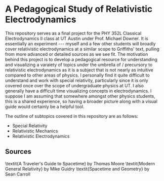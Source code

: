 ﻿# A Pedagogical Study of Relativistic Electrodynamics

 This repository serves as a final project for the PHY 352L Classical Electrodynamics II class at UT Austin under Prof. Michael Downer. It is essentially an experiment --- myself and a few other students will broadly cover relativistic electrodynamics at a similar scope to Griffiths' text, pulling from more advanced or detailed sources as we see fit. The motivation behind this project is to develop a pedagogical resource for understanding and visualizing a varaiety of topics under the umbrella of / precursory to relativistic electrodynamics as it is a subject that is not nearly as intuitive compared to other areas of physics. I personally find it quite difficult to understand and work with special relativity, particularly since it is only covered once over the scope of undergraduate physics at UT. I also generally have a difficult time visualizing concepts in electrodynamics. I suppose I am assuming that somewhere amongst other physics students, this is a shared experience, so having a broader picture along with a visual guide would certainly be a helpful tool. 

 The outline of subtopics covered in this repository are as follows:

 - Special Relativity
 - Relativistic Mechanics
 - Relativistic Electrodynamics



## Sources
\textit{A Traveler's Guide to Spacetime} by Thomas Moore
\textit{Modern General Relativity} by Mike Guidry
\textit{Spacetime and Geometry} by Sean Carroll
